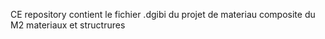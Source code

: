CE repository contient le fichier .dgibi du projet de materiau composite du M2 materiaux et structrures